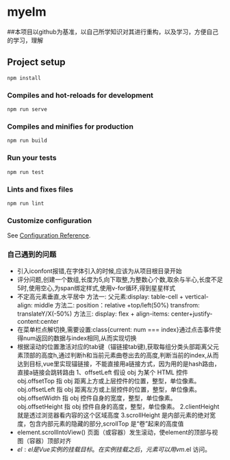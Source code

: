 # myelm
##本项目以github为基准，以自己所学知识对其进行重构，以及学习，方便自己的学习，理解

## Project setup
```
npm install
```

### Compiles and hot-reloads for development
```
npm run serve
```

### Compiles and minifies for production
```
npm run build
```

### Run your tests
```
npm run test
```

### Lints and fixes files
```
npm run lint
```

### Customize configuration
See [Configuration Reference](https://cli.vuejs.org/config/).


### 自己遇到的问题

* 引入iconfont报错,在字体引入的时候,应该为从项目根目录开始
* 评分问题,创建一个数组,长度为5,向下取整,为整数心个数,取余与半心,长度不足5时,使用空心,为span绑定样式,使用v-for循环,得到星星样式
* 不定高元素垂直,水平居中
    方法一: 父元素:display: table-cell + vertical-align: middle
    方法二: position：relative +top/left(50%) transfrom: translateY/X(-50%)
    方法三: display: flex + align-items: center+justify-content:center
* 在菜单栏点解切换,需要设置:class{current: num === index}通过点击事件使得num返回的数据与index相同,从而实现切换
* 根据滚动的位置激活对应的tab键（锚链接tab键),获取每组分类头部距离父元素顶部的高度h,通过判断h和当前元素曲卷出去的高度,判断当前的index,从而达到目标,vue里实现锚链接，不能直接用a链接方式，因为用的是hash路由，直接a链接会跳转路由
1、offsetLeft
假设 obj 为某个 HTML 控件
obj.offsetTop 指 obj 距离上方或上层控件的位置，整型，单位像素。
obj.offsetLeft 指 obj 距离左方或上层控件的位置，整型，单位像素。
obj.offsetWidth 指 obj 控件自身的宽度，整型，单位像素。
obj.offsetHeight 指 obj 控件自身的高度，整型，单位像素。
2.clientHeight 就是透过浏览器看内容的这个区域高度
3.scrollHeight 是内部元素的绝对宽度，包含内部元素的隐藏的部分,scrollTop 是“卷”起来的高度值
* element.scrollIntoView() 页面（或容器）发生滚动，使element的顶部与视图（容器）顶部对齐
* $el:el是Vue实例的挂载目标。在实例挂载之后，元素可以用 vm.$el 访问。
